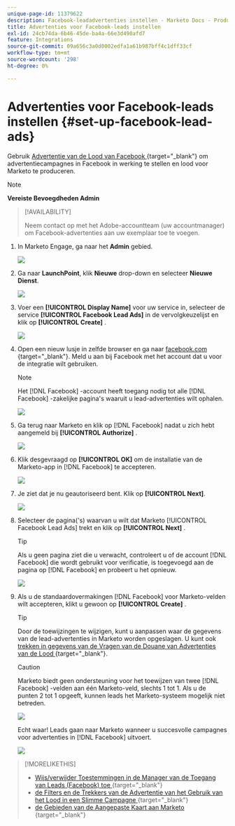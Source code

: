 ```yaml
---
unique-page-id: 11379622
description: Facebook-leadadvertenties instellen - Marketo Docs - Productdocumentatie
title: Advertenties voor Facebook-leads instellen
exl-id: 24cb74da-6b46-45de-ba4a-66e3d490afd7
feature: Integrations
source-git-commit: 09a656c3a0d0002edfa1a61b987bff4c1dff33cf
workflow-type: tm+mt
source-wordcount: '298'
ht-degree: 0%

---
```


# Advertenties voor Facebook-leads instellen {#set-up-facebook-lead-ads}

Gebruik [ Advertentie van de Lood van Facebook ](https://www.facebook.com/business/ads/ad-objectives/lead-generation){target="_blank"} om advertentiecampagnes in Facebook in werking te stellen en lood voor Marketo te produceren.

>[!NOTE]
>
>**Vereiste Bevoegdheden Admin**

>[!AVAILABILITY]
>
>Neem contact op met het Adobe-accountteam (uw accountmanager) om Facebook-advertenties aan uw exemplaar toe te voegen.

1. In Marketo Engage, ga naar het **Admin** gebied.

   ![](assets/set-up-facebook-lead-ads-1.png)

1. Ga naar **LaunchPoint**, klik **Nieuwe** drop-down en selecteer **Nieuwe Dienst**.

   ![](assets/set-up-facebook-lead-ads-2.png)

1. Voer een **[!UICONTROL Display Name]** voor uw service in, selecteer de service **[!UICONTROL Facebook Lead Ads]** in de vervolgkeuzelijst en klik op **[!UICONTROL Create]** .

   ![](assets/set-up-facebook-lead-ads-3.png)

1. Open een nieuw lusje in zelfde browser en ga naar [ facebook.com ](https://www.facebook.com){target="_blank"}. Meld u aan bij Facebook met het account dat u voor de integratie wilt gebruiken.

   >[!NOTE]
   >
   >Het [!DNL Facebook] -account heeft toegang nodig tot alle [!DNL Facebook] -zakelijke pagina&#39;s waaruit u lead-advertenties wilt ophalen.

   ![](assets/set-up-facebook-lead-ads-4.png)

1. Ga terug naar Marketo en klik op [!DNL Facebook] nadat u zich hebt aangemeld bij **[!UICONTROL Authorize]** .

   ![](assets/set-up-facebook-lead-ads-5.png)

1. Klik desgevraagd op **[!UICONTROL OK]** om de installatie van de Marketo-app in [!DNL Facebook] te accepteren.

   ![](assets/set-up-facebook-lead-ads-6.png)

1. Je ziet dat je nu geautoriseerd bent. Klik op **[!UICONTROL Next]**.

   ![](assets/set-up-facebook-lead-ads-7.png)

1. Selecteer de pagina(&#39;s) waarvan u wilt dat Marketo [!UICONTROL Facebook Lead Ads] trekt en klik op **[!UICONTROL Next]** .

   >[!TIP]
   >
   >Als u geen pagina ziet die u verwacht, controleert u of de account [!DNL Facebook] die wordt gebruikt voor verificatie, is toegevoegd aan de pagina op [!DNL Facebook] en probeert u het opnieuw.

   ![](assets/set-up-facebook-lead-ads-8.png)

1. Als u de standaardovermakingen [!DNL Facebook] voor Marketo-velden wilt accepteren, klikt u gewoon op **[!UICONTROL Create]** .

   >[!TIP]
   >
   >Door de toewijzingen te wijzigen, kunt u aanpassen waar de gegevens van de lead-advertenties in Marketo worden opgeslagen. U kunt ook [ trekken in gegevens van de Vragen van de Douane van Advertenties van de Lood ](/help/marketo/product-docs/demand-generation/facebook/set-up-facebook-lead-ads/map-custom-fields-to-marketo.md){target="_blank"}.

   >[!CAUTION]
   >
   >Marketo biedt geen ondersteuning voor het toewijzen van twee [!DNL Facebook] -velden aan één Marketo-veld, slechts 1 tot 1. Als u de punten 2 tot 1 opgeeft, kunnen leads het Marketo-systeem mogelijk niet betreden.

   ![](assets/set-up-facebook-lead-ads-9.png)

   Echt waar! Leads gaan naar Marketo wanneer u succesvolle campagnes voor advertenties in [!DNL Facebook] uitvoert.

   ![](assets/set-up-facebook-lead-ads-10.png)

>[!MORELIKETHIS]
>
>* [ Wijs/verwijder Toestemmingen in de Manager van de Toegang van Leads (Facebook) toe ](https://www.facebook.com/business/help/540596413257598?id=735435806665862){target="_blank"}
>* [ de Filters en de Trekkers van de Advertentie van het Gebruik van het Lood in een Slimme Campagne ](/help/marketo/product-docs/demand-generation/facebook/use-lead-ads-filters-and-triggers-in-a-smart-campaign.md){target="_blank"}
>* [ de Gebieden van de Aangepaste Kaart aan Marketo ](/help/marketo/product-docs/demand-generation/facebook/set-up-facebook-lead-ads/map-custom-fields-to-marketo.md){target="_blank"}
